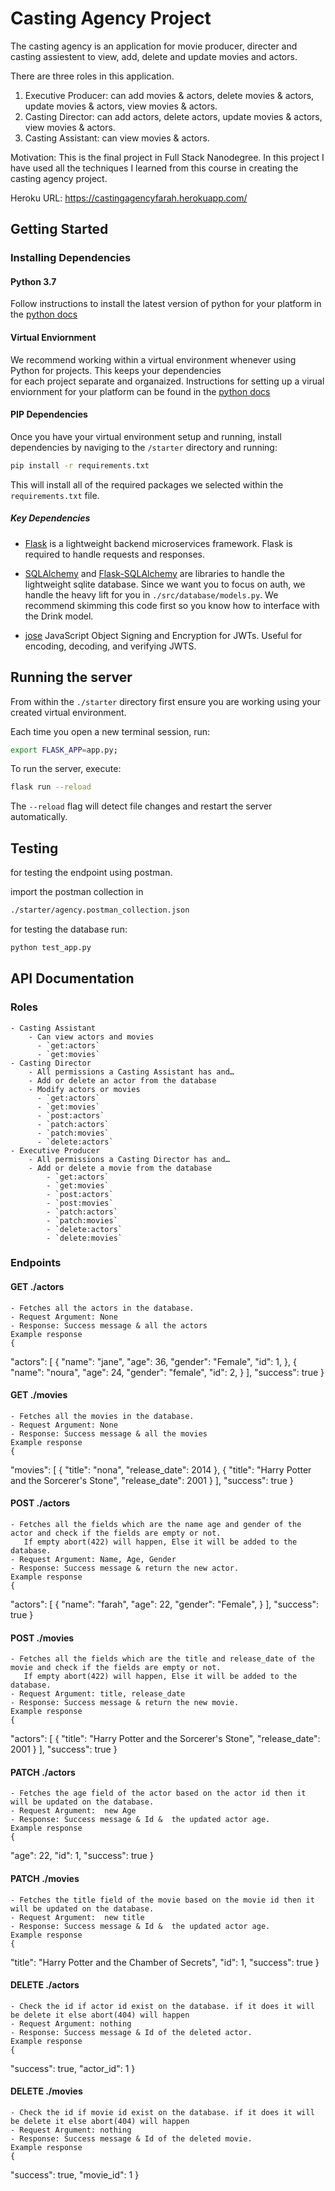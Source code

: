 # Casting Agency Project

The casting agency is an application for movie producer, directer and casting assiestent to view, add, delete and update movies and actors.

There are three roles in this application.

1) Executive Producer: can add movies & actors, delete movies & actors, update movies & actors, view movies & actors.
2) Casting Director:  can add actors, delete actors, update movies & actors, view movies & actors.
3) Casting Assistant: can view movies & actors.

Motivation: This is the final project in Full Stack Nanodegree. In this project I have used all the techniques I learned from this course in creating the casting agency project.

Heroku URL: https://castingagencyfarah.herokuapp.com/

## Getting Started

### Installing Dependencies

#### Python 3.7

Follow instructions to install the latest version of python for your platform in the [python docs](https://docs.python.org/3/using/unix.html#getting-and-installing-the-latest-version-of-python)

#### Virtual Enviornment

We recommend working within a virtual environment whenever using Python for projects. This keeps your dependencies  
for each project separate and organaized. Instructions for setting up a virual enviornment for your platform can be found in the [python docs](https://packaging.python.org/guides/installing-using-pip-and-virtual-environments/)

#### PIP Dependencies

Once you have your virtual environment setup and running, install dependencies by naviging to the `/starter` directory and running:

```bash
pip install -r requirements.txt   
```

This will install all of the required packages we selected within the `requirements.txt` file.

##### Key Dependencies

- [Flask](http://flask.pocoo.org/)  is a lightweight backend microservices framework. Flask is required to handle requests and responses.

- [SQLAlchemy](https://www.sqlalchemy.org/) and [Flask-SQLAlchemy](https://flask-sqlalchemy.palletsprojects.com/en/2.x/) are libraries to handle the lightweight sqlite database. Since we want you to focus on auth, we handle the heavy lift for you in `./src/database/models.py`. We recommend skimming this code first so you know how to interface with the Drink model.

- [jose](https://python-jose.readthedocs.io/en/latest/) JavaScript Object Signing and Encryption for JWTs. Useful for encoding, decoding, and verifying JWTS.

## Running the server

From within the `./starter` directory first ensure you are working using your created virtual environment.

Each time you open a new terminal session, run:

```bash
export FLASK_APP=app.py;
```

To run the server, execute:

```bash
flask run --reload
```

The `--reload` flag will detect file changes and restart the server automatically.

## Testing
for testing the endpoint using postman.

import the postman collection in
```bash
./starter/agency.postman_collection.json
```
for testing the database run:
```bash
python test_app.py
```


## API Documentation
### Roles
    - Casting Assistant
        - Can view actors and movies
          - `get:actors`
          - `get:movies`
    - Casting Director
        - All permissions a Casting Assistant has and…
        - Add or delete an actor from the database
        - Modify actors or movies
          - `get:actors`
          - `get:movies`
          - `post:actors`
          - `patch:actors`
          - `patch:movies`
          - `delete:actors`
    - Executive Producer
        - All permissions a Casting Director has and…
        - Add or delete a movie from the database
            - `get:actors`
            - `get:movies`
            - `post:actors`
            - `post:movies`
            - `patch:actors`
            - `patch:movies`
            - `delete:actors`
            - `delete:movies`
### Endpoints
#### GET ./actors
    - Fetches all the actors in the database.
    - Request Argument: None
    - Response: Success message & all the actors
    Example response
    {
  "actors": [
    {
      "name": "jane",
      "age": 36,
      "gender": "Female",
      "id": 1,
    },
    {
      "name": "noura",
      "age": 24,
      "gender": "female",
      "id": 2,
    }
  ],
  "success": true
}
#### GET ./movies
    - Fetches all the movies in the database.
    - Request Argument: None
    - Response: Success message & all the movies
    Example response
    {
  "movies": [
    {
      "title": "nona",
      "release_date": 2014
    },
    {
      "title": "Harry Potter and the Sorcerer's Stone",
      "release_date": 2001
    }
  ],
  "success": true
}

#### POST ./actors
    - Fetches all the fields which are the name age and gender of the actor and check if the fields are empty or not.
       If empty abort(422) will happen, Else it will be added to the database.
    - Request Argument: Name, Age, Gender
    - Response: Success message & return the new actor.
    Example response
    {
  "actors": [
    {
      "name": "farah",
      "age": 22,
      "gender": "Female",
    }
  ],
  "success": true
}

#### POST ./movies
    - Fetches all the fields which are the title and release_date of the movie and check if the fields are empty or not.
       If empty abort(422) will happen, Else it will be added to the database.
    - Request Argument: title, release_date
    - Response: Success message & return the new movie.
    Example response
    {
  "actors": [
    {
      "title": "Harry Potter and the Sorcerer's Stone",
      "release_date": 2001
    }
  ],
  "success": true
}

#### PATCH ./actors
    - Fetches the age field of the actor based on the actor id then it will be updated on the database.
    - Request Argument:  new Age
    - Response: Success message & Id &  the updated actor age.
    Example response
    {
  "age": 22,
  "id": 1,
  "success": true
}

#### PATCH ./movies
    - Fetches the title field of the movie based on the movie id then it will be updated on the database.
    - Request Argument:  new title
    - Response: Success message & Id &  the updated actor age.
    Example response
    {
  "title": "Harry Potter and the Chamber of Secrets",
  "id": 1,
  "success": true
}

#### DELETE ./actors
    - Check the id if actor id exist on the database. if it does it will be delete it else abort(404) will happen
    - Request Argument: nothing
    - Response: Success message & Id of the deleted actor.
    Example response
    {
  "success": true,
  "actor_id": 1
}

#### DELETE ./movies
    - Check the id if movie id exist on the database. if it does it will be delete it else abort(404) will happen
    - Request Argument: nothing
    - Response: Success message & Id of the deleted movie.
    Example response
    {
  "success": true,
  "movie_id": 1
}